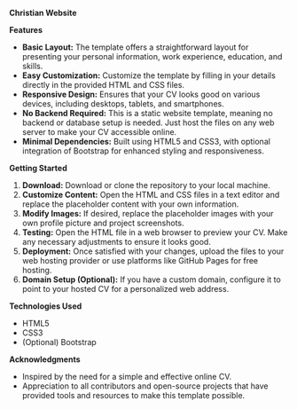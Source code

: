 **Christian Website**

**Features**
- **Basic Layout:** The template offers a straightforward layout for presenting your personal information, work experience, education, and skills.
- **Easy Customization:** Customize the template by filling in your details directly in the provided HTML and CSS files.
- **Responsive Design:** Ensures that your CV looks good on various devices, including desktops, tablets, and smartphones.
- **No Backend Required:** This is a static website template, meaning no backend or database setup is needed. Just host the files on any web server to make your CV accessible online.
- **Minimal Dependencies:** Built using HTML5 and CSS3, with optional integration of Bootstrap for enhanced styling and responsiveness.

**Getting Started**
1. **Download:** Download or clone the repository to your local machine.
2. **Customize Content:** Open the HTML and CSS files in a text editor and replace the placeholder content with your own information.
3. **Modify Images:** If desired, replace the placeholder images with your own profile picture and project screenshots.
4. **Testing:** Open the HTML file in a web browser to preview your CV. Make any necessary adjustments to ensure it looks good.
5. **Deployment:** Once satisfied with your changes, upload the files to your web hosting provider or use platforms like GitHub Pages for free hosting.
6. **Domain Setup (Optional):** If you have a custom domain, configure it to point to your hosted CV for a personalized web address.

**Technologies Used**
- HTML5
- CSS3
- (Optional) Bootstrap

**Acknowledgments**
- Inspired by the need for a simple and effective online CV.
- Appreciation to all contributors and open-source projects that have provided tools and resources to make this template possible.
